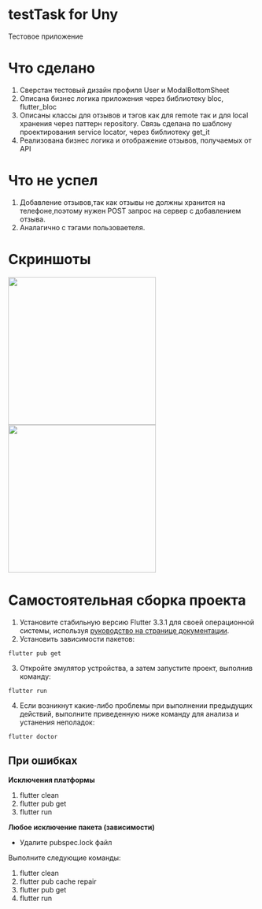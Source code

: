 # testTask for Uny
Тестовое приложение

# Что сделано
1. Сверстан тестовый дизайн профиля User и ModalBottomSheet
2. Описана бизнес логика приложения через библиотеку bloc, flutter_bloc
3. Описаны классы для отзывов и тэгов как для remote так и для local хранения через паттерн repository. Связь сделана по шаблону проектирования service locator, через библиотеку get_it
4. Реализована бизнес логика и отображение отзывов, получаемых от API
# Что не успел
1. Добавление отзывов,так как отзывы не должны хранится на телефоне,поэтому нужен POST запрос на сервер с добавлением отзыва.
2. Аналагично с тэгами пользоваетеля.
# Скриншоты
<p float="left">

  <img src="https://https://user-images.githubusercontent.com/46132272/211419551-1bd6f6c6-aada-4a55-bf9f-0a7e35565a6d.png" width="300" />
  <img src="https://https://user-images.githubusercontent.com/46132272/211419561-d8656e19-0802-4838-80c4-2f9d74afe741.png" width="300" />
</p>


# Самостоятельная сборка проекта
1. Установите стабильную версию Flutter 3.3.1 для своей операционной системы, используя [руководство на странице документации](https://docs.flutter.dev/get-started/install). 
2. Установить зависимости пакетов:
```
flutter pub get
```
3. Откройте эмулятор устройства, а затем запустите проект, выполнив команду:
```
flutter run
```
4. Если возникнут какие-либо проблемы при выполнении предыдущих действий, выполните приведенную ниже команду для анализа и устанения неполадок:
```
flutter doctor
```
## При ошибках
**Исключения платформы**
1. flutter clean
2. flutter pub get
3. flutter run

**Любое исключение пакета (зависимости)**
- Удалите pubspec.lock файл

Выполните следующие команды:
1. flutter clean
2. flutter pub cache repair
3. flutter pub get
4. flutter run

